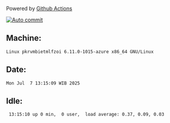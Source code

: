 Powered by [Github Actions](https://github.com/features/actions)

[![Auto commit](https://github.com/hiage/workstation/workflows/Auto%20commit/badge.svg)](https://github.com/hiage/workstation/actions?query=workflow%3A%22Auto+commit%22)

## Machine:
```
Linux pkrvmbietmlfzoi 6.11.0-1015-azure x86_64 GNU/Linux
```
## Date:
```
Mon Jul  7 13:15:09 WIB 2025
```
## Idle:
```
 13:15:10 up 0 min,  0 user,  load average: 0.37, 0.09, 0.03
```
